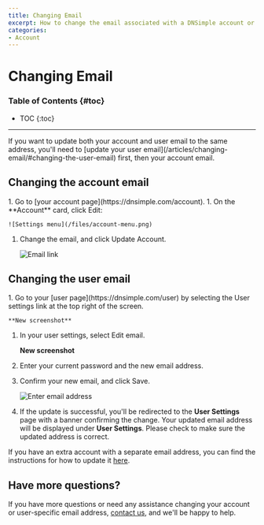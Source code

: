 ```yaml
---
title: Changing Email
excerpt: How to change the email associated with a DNSimple account or user.
categories:
- Account
---
```


# Changing Email

### Table of Contents {#toc}

* TOC
{:toc}

---

<info>
If you want to update both your account and user email to the same address, you'll need to [update your user email](/articles/changing-email/#changing-the-user-email) first, then your account email. 
</info>

## Changing the account email

<div class="section-steps" markdown="1">
1. Go to [your account page](https://dnsimple.com/account).
1. On the **Account** card, click <label>Edit</label>:

    ![Settings menu](/files/account-menu.png)

1. Change the email, and click <label>Update Account</label>.

    ![Email link](/files/account-email.png)

</div>

## Changing the user email

<div class="section-steps" markdown="1">
1.  Go to your [user page](https://dnsimple.com/user) by selecting the <label>User settings</label> link at the top right of the screen.

    **New screenshot** 

1.  In your user settings, select <label>Edit email</label>.

    **New screenshot**

1.  Enter your current password and the new email address.
1.  Confirm your new email, and click <label>Save</label>.

    ![Enter email address](/files/account-change-email-2.png)

1.  If the update is successful, you'll be redirected to the **User Settings** page with a banner confirming the change. Your updated email address will be displayed under **User Settings**. Please check to make sure the updated address is correct. 

</div>

If you have an extra account with a separate email address, you can find the instructions for how to update it [here](#changing-the-account-email).

## Have more questions? 

If you have more questions or need any assistance changing your account or user-specific email address, [contact us](https://dnsimple.com/feedback), and we'll be happy to help. 
